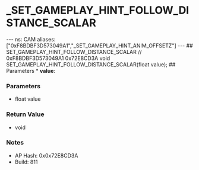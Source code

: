 # _SET_GAMEPLAY_HINT_FOLLOW_DISTANCE_SCALAR

--- ns: CAM aliases: ["0xF8BDBF3D573049A1","_SET_GAMEPLAY_HINT_ANIM_OFFSETZ"] --- ## SET_GAMEPLAY_HINT_FOLLOW_DISTANCE_SCALAR  // 0xF8BDBF3D573049A1 0x72E8CD3A void SET_GAMEPLAY_HINT_FOLLOW_DISTANCE_SCALAR(float value);  ## Parameters * **value**:

### Parameters
* float value

### Return Value
* void

### Notes
* AP Hash: 0x0x72E8CD3A
* Build: 811

